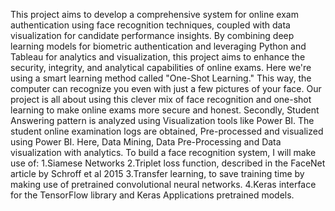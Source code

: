 This project aims to develop a comprehensive system for online exam authentication using face recognition techniques, coupled with data visualization for candidate performance insights. By combining deep learning models for biometric authentication and leveraging Python and Tableau for analytics and visualization, this project aims to enhance the security, integrity, and analytical capabilities of online exams.
Here we're using a smart learning method called "One-Shot Learning." This way, the computer can recognize you even with just a few pictures of your face. Our project is all about using this clever mix of face recognition and one-shot learning to make online exams more secure and honest.
Secondly, Student Answering pattern is analyzed using Visualization tools like Power BI. The student online examination logs are obtained, Pre-processed and visualized using Power BI. Here, Data Mining, Data Pre-Processing and Data visualization with analytics.
To build a face recognition system, I will make use of:
1.Siamese Networks
2.Triplet loss function, described in the FaceNet article by Schroff et al 2015
3.Transfer learning, to save training time by making use of pretrained convolutional neural networks.
4.Keras interface for the TensorFlow library and Keras Applications pretrained models.








